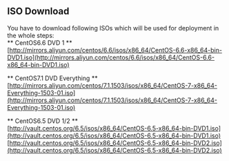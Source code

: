 ## ISO Download
You have to download following ISOs which will be used for deployment in the whole steps:    
** CentOS6.6 DVD 1 **    
[http://mirrors.aliyun.com/centos/6.6/isos/x86_64/CentOS-6.6-x86_64-bin-DVD1.iso](http://mirrors.aliyun.com/centos/6.6/isos/x86_64/CentOS-6.6-x86_64-bin-DVD1.iso)   

** CentOS7.1 DVD Everything **    
[http://mirrors.aliyun.com/centos/7.1.1503/isos/x86_64/CentOS-7-x86_64-Everything-1503-01.iso](http://mirrors.aliyun.com/centos/7.1.1503/isos/x86_64/CentOS-7-x86_64-Everything-1503-01.iso)    

** CentOS6.5 DVD 1/2 **    
[http://vault.centos.org/6.5/isos/x86_64/CentOS-6.5-x86_64-bin-DVD1.iso](http://vault.centos.org/6.5/isos/x86_64/CentOS-6.5-x86_64-bin-DVD1.iso)    
[http://vault.centos.org/6.5/isos/x86_64/CentOS-6.5-x86_64-bin-DVD2.iso](http://vault.centos.org/6.5/isos/x86_64/CentOS-6.5-x86_64-bin-DVD2.iso)    
